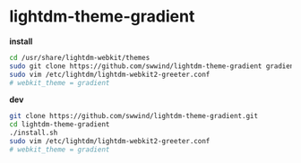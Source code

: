 # lightdm-theme-gradient

**install**

```bash
cd /usr/share/lightdm-webkit/themes
sudo git clone https://github.com/swwind/lightdm-theme-gradient gradient
sudo vim /etc/lightdm/lightdm-webkit2-greeter.conf
# webkit_theme = gradient
```

**dev**

```bash
git clone https://github.com/swwind/lightdm-theme-gradient.git
cd lightdm-theme-gradient
./install.sh
sudo vim /etc/lightdm/lightdm-webkit2-greeter.conf
# webkit_theme = gradient
```
